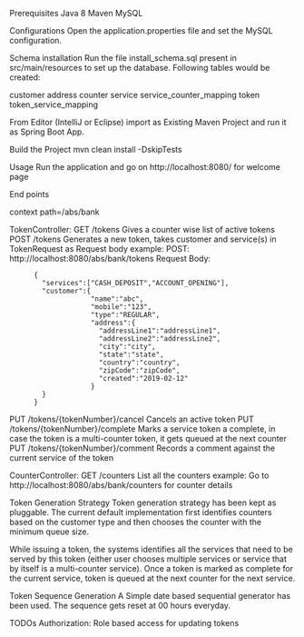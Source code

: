 Prerequisites
Java 8
Maven
MySQL

Configurations
Open the application.properties file and set the MySQL configuration.

Schema installation
Run the file install_schema.sql present in src/main/resources to set up the database. Following tables would be created:

customer
address
counter
service
service_counter_mapping
token
token_service_mapping

From Editor (IntelliJ or Eclipse) import as Existing Maven Project and run it as Spring Boot App.

Build the Project
mvn clean install -DskipTests

Usage
Run the application and go on http://localhost:8080/ for welcome page


End points

context path=/abs/bank

TokenController:
GET /tokens Gives a counter wise list of active tokens
POST /tokens Generates a new token, takes customer and service(s) in TokenRequest as Request body
example:
POST: http://localhost:8080/abs/bank/tokens
Request Body: 

          {
            "services":["CASH_DEPOSIT","ACCOUNT_OPENING"],
            "customer":{
                        "name":"abc",
                        "mobile":"123",
                        "type":"REGULAR",
                        "address":{
                          "addressLine1":"addressLine1",
                          "addressLine2":"addressLine2",
                          "city":"city",
                          "state":"state",
                          "country":"country",
                          "zipCode":"zipCode",
                          "created":"2019-02-12"
                        }
            }
          }
PUT /tokens/{tokenNumber}/cancel Cancels an active token
PUT /tokens/{tokenNumber}/complete Marks a service token a complete, in case the token is a multi-counter token, it gets queued at the next counter
PUT /tokens/{tokenNumber}/comment Records a comment against the current service of the token

CounterController:
GET /counters List all the counters
example: Go to http://localhost:8080/abs/bank/counters for counter details


Token Generation Strategy
Token generation strategy has been kept as pluggable. The current default implementation first identifies counters based on the customer type and then chooses the counter with the minimum queue size.

While issuing a token, the systems identifies all the services that need to be served by this token (either user chooses multiple services or service that by itself is a multi-counter service). Once a token is marked as complete for the current service, token is queued at the next counter for the next service.

Token Sequence Generation
A Simple date based sequential generator has been used. The sequence gets reset at 00 hours everyday.

TODOs
Authorization: Role based access for updating tokens